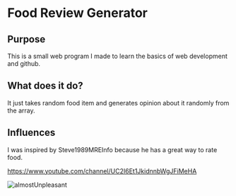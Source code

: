 ﻿# Food Review Generator
 
 ## Purpose
 This is a small web program I made to learn the basics of web development and github.
 
 ## What does it do?
 It just takes random food item and generates opinion about it randomly from the array.
 
 ## Influences
 I was inspired by Steve1989MREInfo because he has a great way to rate food.
 
 https://www.youtube.com/channel/UC2I6Et1JkidnnbWgJFiMeHA
 
![almostUnpleasant](https://user-images.githubusercontent.com/72079744/135722551-27a28dc3-bed1-4a69-b3f6-ca1bd5f401f6.png)
